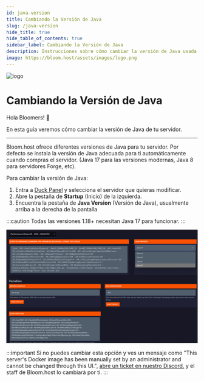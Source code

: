 ```yaml
---
id: java-version
title: Cambiando la Versión de Java
slug: /java-version
hide_title: true
hide_table_of_contents: true
sidebar_label: Cambiando la Versión de Java
description: Instrucciones sobre cómo cambiar la versión de Java usada en tu servidor
image: https://bloom.host/assets/images/logo.png
---
```


<div class="text--center">
<img src="https://bloom.host/logo-white.svg" alt="logo" height="50%" width="50%"/>
<h1>Cambiando la Versión de Java</h1>
</div>

Hola Bloomers! 👋

En esta guía veremos cómo cambiar la versión de Java de tu servidor.

---

Bloom.host ofrece diferentes versiones de Java para tu servidor. Por defecto se instala la versión de Java adecuada para
ti automáticamente cuando compras el servidor. (Java 17 para las versiones modernas, Java 8 para servidores Forge, etc).

Para cambiar la versión de Java:
1. Entra a [Duck Panel](https://mc.bloom.host/) y selecciona el servidor que quieras modificar.
2. Abre la pestaña de **Startup** (Inicio) de la izquierda.
3. Encuentra la pestaña de **Java Version** (Versión de Java), usualmente arriba a la derecha de la pantalla

:::caution
Todas las versiones 1.18+ necesitan Java 17 para funcionar.
:::

![java version](../../../../../static/imgs/running_a_server/java_version/1.png)

:::important
Si no puedes cambiar esta opción y ves un mensaje como "This server's Docker image has been manually set by an
administrator and cannot be changed through this UI.", [abre un ticket en nuestro Discord.](https://discord.com/invite/bloom)
y el staff de Bloom.host lo cambiará por ti.
:::
